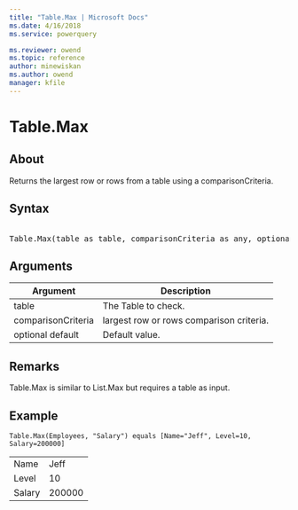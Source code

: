 ```yaml
---
title: "Table.Max | Microsoft Docs"
ms.date: 4/16/2018
ms.service: powerquery

ms.reviewer: owend
ms.topic: reference
author: minewiskan
ms.author: owend
manager: kfile
---
```

# Table.Max

  
## About  
Returns the largest row or rows from a table using a comparisonCriteria.  
  
## Syntax

<pre> 
Table.Max(table as table, comparisonCriteria as any, optional default as any) as any  
</pre>
  
## Arguments  
  
|Argument|Description|  
|------------|---------------|  
|table|The Table to check.|  
|comparisonCriteria|largest row or rows comparison criteria.|  
|optional default|Default value.|  
  
## <a name="__toc360789706"></a>Remarks  
Table.Max is similar to List.Max but requires a table as input.  
  
## Example  
  
```powerquery-m 
Table.Max(Employees, "Salary") equals [Name="Jeff", Level=10, Salary=200000]  
```  
  
|||  
|-|-|  
|Name|Jeff|  
|Level|10|  
|Salary|200000|  
  
